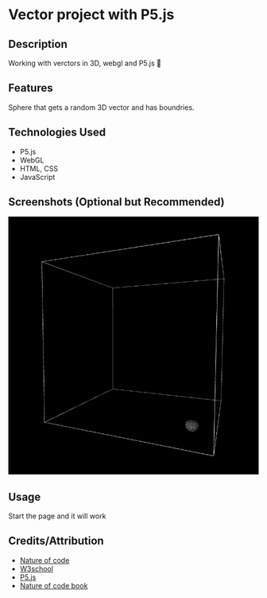 # Vector project with P5.js

## Description
Working with verctors in 3D, webgl and P5.js :clown_face:

## Features
Sphere that gets a random 3D vector and has boundries.

## Technologies Used
- P5.js
- WebGL
- HTML, CSS
- JavaScript

## Screenshots (Optional but Recommended)
![3D sphere in webGL](img.png)

## Usage
Start the page and it will work

## Credits/Attribution
- [Nature of code](https://natureofcode.com/)
- [W3school](https://www.w3schools.com/js/)
- [P5.js](https://p5js.org/reference/p5/WEBGL/)
- [Nature of code book](https://amzn.eu/d/iHky9SE)